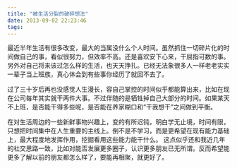 ```yaml
---
title: "被生活分裂的破碎想法"
date: 2013-09-02 22:23:46
tags:
---
```


最近半年生活有很多改变，最大的当属没什么个人时间。虽然抓住一切碎片化的时间做自己的事，看似很努力，但效率不高。还是喜欢安下心来，干屈指可数的事。 另外对自己将来该过怎么样的生活，也天天挣扎。已经无法象很多人一样老老实实一辈子当上班族，真心体会到有些事你经历了就回不去了。 

过了三十岁后再也没感觉人生漫长，容自己掌控的时间似乎都能算出来，比如在现在公司每年其实就干两件大事。不过伴随的是牺牲掉自己大部分的时间。如果某天不上班，是否能干得多些呢，是否能在养家糊口和“干我想干”之间做到平衡。 

在对生活周边的一些新鲜事物兴趣上，变的有所迟钝，明白学无止境，时间有限，只想把时间集中在人生重要的主线上。倒不是不学习，而是更希望在现有能力基础上，最大程度地发挥作用，挖掘看用这些能力能干什么。 这点似乎还和我近几年的社交思路一致，比如对能否发展更多圈子，认识更多朋友已无所谓。反而希望能更多了解以前的朋友都怎么样了，要能再相聚，就更好了。